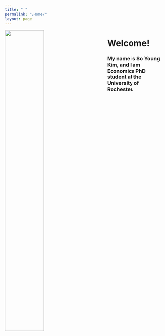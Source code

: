 ```yaml
---
title: " "
permalink: "/Home/"
layout: page
---
```



<img style="margin-right: 5rem" align="left" width="50%" height="50%" src="https://soyoungkim-econ.github.io/assets/profile.JPG" /> 


# Welcome! 

<h3> My name is So Young Kim, and I am Economics PhD student at the University of Rochester.
</h3>
